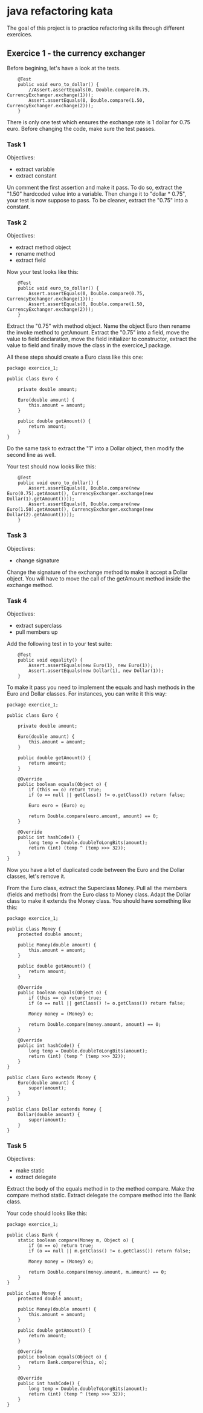 # java refactoring kata
The goal of this project is to practice refactoring skills through different exercices.

## Exercice 1 - the currency exchanger
Before begining, let's have a look at the tests.
```
    @Test
    public void euro_to_dollar() {
        //Assert.assertEquals(0, Double.compare(0.75, CurrencyExchanger.exchange(1)));
        Assert.assertEquals(0, Double.compare(1.50, CurrencyExchanger.exchange(2)));
    }
```
There is only one test which ensures the exchange rate is 1 dollar for 0.75 euro.
Before changing the code, make sure the test passes.

### Task 1
Objectives:
- extract variable
- extract constant

Un comment the first assertion and make it pass.
To do so, extract the "1.50" hardcoded value into a variable.
Then change it to "dollar * 0.75", your test is now suppose to pass.
To be cleaner, extract the "0.75" into a constant.

### Task 2
Objectives:
- extract method object
- rename method
- extract field

Now your test looks like this:
```
    @Test
    public void euro_to_dollar() {
        Assert.assertEquals(0, Double.compare(0.75, CurrencyExchanger.exchange(1)));
        Assert.assertEquals(0, Double.compare(1.50, CurrencyExchanger.exchange(2)));
    }
```
Extract the "0.75" with method object.
Name the object Euro then rename the invoke method to getAmount.
Extract the "0.75" into a field,
move the value to field declaration,
move the field initializer to constructor,
extract the value to field
and finally move the class in the exercice_1 package.

All these steps should create a Euro class like this one:
```
package exercice_1;

public class Euro {

    private double amount;

    Euro(double amount) {
        this.amount = amount;
    }

    public double getAmount() {
        return amount;
    }
}

```
Do the same task to extract the "1" into a Dollar object,
then modify the second line as well.

Your test should now looks like this:
```
    @Test
    public void euro_to_dollar() {
        Assert.assertEquals(0, Double.compare(new Euro(0.75).getAmount(), CurrencyExchanger.exchange(new Dollar(1).getAmount())));
        Assert.assertEquals(0, Double.compare(new Euro(1.50).getAmount(), CurrencyExchanger.exchange(new Dollar(2).getAmount())));
    }

```

### Task 3
Objectives:
- change signature

Change the signature of the exchange method to make it accept a Dollar object.
You will have to move the call of the getAmount method inside the exchange method.

### Task 4
Objectives:
- extract superclass
- pull members up

Add the following test in to your test suite:
```
    @Test
    public void equality() {
        Assert.assertEquals(new Euro(1), new Euro(1));
        Assert.assertEquals(new Dollar(1), new Dollar(1));
    }
```
To make it pass you need to implement the equals and hash methods in the Euro and Dollar classes.
For instances, you can  write it this way:
```
package exercice_1;

public class Euro {

    private double amount;

    Euro(double amount) {
        this.amount = amount;
    }

    public double getAmount() {
        return amount;
    }

    @Override
    public boolean equals(Object o) {
        if (this == o) return true;
        if (o == null || getClass() != o.getClass()) return false;

        Euro euro = (Euro) o;

        return Double.compare(euro.amount, amount) == 0;
    }

    @Override
    public int hashCode() {
        long temp = Double.doubleToLongBits(amount);
        return (int) (temp ^ (temp >>> 32));
    }
}
```
Now you have a lot of duplicated code between the Euro and the Dollar classes, let's remove it.

From the Euro class, extract the Superclass Money.
Pull all the members (fields and methods) from the Euro class to Money class.
Adapt the Dollar class to make it extends the Money class.
You should have something like this:
```
package exercice_1;

public class Money {
    protected double amount;

    public Money(double amount) {
        this.amount = amount;
    }

    public double getAmount() {
        return amount;
    }

    @Override
    public boolean equals(Object o) {
        if (this == o) return true;
        if (o == null || getClass() != o.getClass()) return false;

        Money money = (Money) o;

        return Double.compare(money.amount, amount) == 0;
    }

    @Override
    public int hashCode() {
        long temp = Double.doubleToLongBits(amount);
        return (int) (temp ^ (temp >>> 32));
    }
}

public class Euro extends Money {
    Euro(double amount) {
        super(amount);
    }
}

public class Dollar extends Money {
    Dollar(double amount) {
        super(amount);
    }
}

```

### Task 5
Objectives:
- make static
- extract delegate

Extract the body of the equals method in to the method compare.
Make the compare method static.
Extract delegate the compare method into the Bank class.

Your code should looks like this:
```
package exercice_1;

public class Bank {
    static boolean compare(Money m, Object o) {
        if (m == o) return true;
        if (o == null || m.getClass() != o.getClass()) return false;

        Money money = (Money) o;

        return Double.compare(money.amount, m.amount) == 0;
    }
}

public class Money {
    protected double amount;

    public Money(double amount) {
        this.amount = amount;
    }

    public double getAmount() {
        return amount;
    }

    @Override
    public boolean equals(Object o) {
        return Bank.compare(this, o);
    }

    @Override
    public int hashCode() {
        long temp = Double.doubleToLongBits(amount);
        return (int) (temp ^ (temp >>> 32));
    }
}

```
